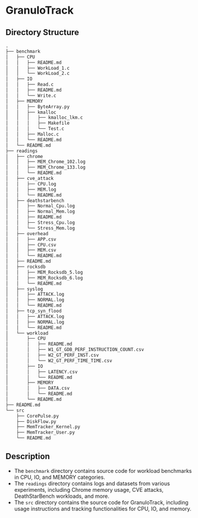 # GranuloTrack

## Directory Structure

```txt
.
├── benchmark
│   ├── CPU
│   │   ├── README.md
│   │   ├── WorkLoad_1.c
│   │   └── WorkLoad_2.c
│   ├── IO
│   │   ├── Read.c
│   │   ├── README.md
│   │   └── Write.c
│   ├── MEMORY
│   │   ├── ByteArray.py
│   │   ├── kmalloc
│   │   │   ├── kmalloc_lkm.c
│   │   │   ├── Makefile
│   │   │   └── Test.c
│   │   ├── Malloc.c
│   │   └── README.md
│   └── README.md
├── readings
│   ├── chrome
│   │   ├── MEM_Chrome_102.log
│   │   ├── MEM_Chrome_133.log
│   │   └── README.md
│   ├── cve_attack
│   │   ├── CPU.log
│   │   ├── MEM.log
│   │   └── README.md
│   ├── deathstarbench
│   │   ├── Normal_Cpu.log
│   │   ├── Normal_Mem.log
│   │   ├── README.md
│   │   ├── Stress_Cpu.log
│   │   └── Stress_Mem.log
│   ├── overhead
│   │   ├── APP.csv
│   │   ├── CPU.csv
│   │   ├── MEM.csv
│   │   └── README.md
│   ├── README.md
│   ├── rocksdb
│   │   ├── MEM_Rocksdb_5.log
│   │   ├── MEM_Rocksdb_6.log
│   │   └── README.md
│   ├── syslog
│   │   ├── ATTACK.log
│   │   ├── NORMAL.log
│   │   └── README.md
│   ├── tcp_syn_flood
│   │   ├── ATTACK.log
│   │   ├── NORMAL.log
│   │   └── README.md
│   └── workload
│       ├── CPU
│       │   ├── README.md
│       │   ├── W1_GT_GDB_PERF_INSTRUCTION_COUNT.csv
│       │   ├── W2_GT_PERF_INST.csv
│       │   └── W2_GT_PERF_TIME_TIME.csv
│       ├── IO
│       │   ├── LATENCY.csv
│       │   └── README.md
│       ├── MEMORY
│       │   ├── DATA.csv
│       │   └── README.md
│       └── README.md
├── README.md
└── src
    ├── CorePulse.py
    ├── DiskFlow.py
    ├── MemTracker_Kernel.py
    ├── MemTracker_User.py
    └── README.md
```

## Description
- The `benchmark` directory contains source code for workload benchmarks in CPU, IO, and MEMORY categories.
- The `readings` directory contains logs and datasets from various experiments, including Chrome memory usage, CVE attacks, DeathStarBench workloads, and more.
- The `src` directory contains the source code for GranuloTrack, including usage instructions and tracking functionalities for CPU, IO, and memory.